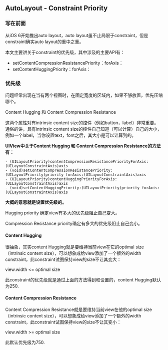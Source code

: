 ## AutoLayout - Constraint Priority

### 写在前面

从iOS 6开始推出auto layout，auto layout虽不止局限于constraint，但是constraint确实auto layout的重中之重。

本文主要讲关于constraint的优先级，其中涉及的主要API有：

- setContentCompressionResistancePriority：forAxis：
- setContentHuggingPriority：forAxis：


### 优先级

问题经常出现在当有两个视图时，在固定宽度的区域内，如果不够放置，优先压缩哪个。

Content Hugging 和 Content Compression Resistance

这两个属性对有intrinsic content size的控件（例如button，label）非常重要。通俗的讲，具有intrinsic content size的控件自己知道（可以计算）自己的大小，例如一个label，当你设置text，font之后，其大小是可以计算到的。

**UIView中关于Content Hugging 和 Content Compression Resistance的方法有：**

```
- (UILayoutPriority)contentCompressionResistancePriorityForAxis:(UILayoutConstraintAxis)axis
- (void)setContentCompressionResistancePriority:(UILayoutPriority)priority forAxis:(UILayoutConstraintAxis)axis
- (UILayoutPriority)contentHuggingPriorityForAxis:(UILayoutConstraintAxis)axis
- (void)setContentHuggingPriority:(UILayoutPriority)priority forAxis:(UILayoutConstraintAxis)axis

```

**大概的意思就是设置优先级的。**

Hugging priority 确定view有多大的优先级阻止自己变大。

Compression Resistance priority确定有多大的优先级阻止自己变小。

#### Content Hugging

很抽象，其实content Hugging就是要维持当前view在它的optimal size（intrinsic content size），可以想象成给view添加了一个额外的width constraint，此constraint试图保持view的size不让其变大：

view.width <= optimal size

此constraint的优先级就是通过上面的方法得到和设置的，content Hugging默认为250.

#### Content Compression Resistance

Content Compression Resistance就是要维持当前view在他的optimal size（intrinsic content size），可以想象成给view添加了一个额外的width constraint，此constraint试图保持view的size不让其变小：

view.width >= optimal size

此默认优先级为750.

